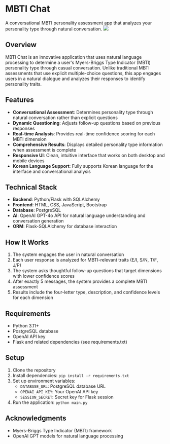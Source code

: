 # MBTI Chat

A conversational MBTI personality assessment app that analyzes your personality type through natural conversation.
<img src="https://github.com/user-attachments/assets/b925009e-1eec-40ab-9754-3210fb9eebb7">
## Overview

MBTI Chat is an innovative application that uses natural language processing to determine a user's Myers-Briggs Type Indicator (MBTI) personality type through casual conversation. Unlike traditional MBTI assessments that use explicit multiple-choice questions, this app engages users in a natural dialogue and analyzes their responses to identify personality traits.

## Features

- **Conversational Assessment**: Determines personality type through natural conversation rather than explicit questions
- **Dynamic Questioning**: Adjusts follow-up questions based on previous responses
- **Real-time Analysis**: Provides real-time confidence scoring for each MBTI dimension
- **Comprehensive Results**: Displays detailed personality type information when assessment is complete
- **Responsive UI**: Clean, intuitive interface that works on both desktop and mobile devices
- **Korean Language Support**: Fully supports Korean language for the interface and conversational analysis

## Technical Stack

- **Backend**: Python/Flask with SQLAlchemy
- **Frontend**: HTML, CSS, JavaScript, Bootstrap
- **Database**: PostgreSQL
- **AI**: OpenAI GPT-4o API for natural language understanding and conversation generation
- **ORM**: Flask-SQLAlchemy for database interaction

## How It Works

1. The system engages the user in natural conversation
2. Each user response is analyzed for MBTI-relevant traits (E/I, S/N, T/F, J/P)
3. The system asks thoughtful follow-up questions that target dimensions with lower confidence scores
4. After exactly 5 messages, the system provides a complete MBTI assessment
5. Results include the four-letter type, description, and confidence levels for each dimension

## Requirements

- Python 3.11+
- PostgreSQL database
- OpenAI API key
- Flask and related dependencies (see requirements.txt)

## Setup

1. Clone the repository
2. Install dependencies: `pip install -r requirements.txt`
3. Set up environment variables:
   - `DATABASE_URL`: PostgreSQL database URL
   - `OPENAI_API_KEY`: Your OpenAI API key
   - `SESSION_SECRET`: Secret key for Flask session
4. Run the application: `python main.py`


## Acknowledgments

- Myers-Briggs Type Indicator (MBTI) framework
- OpenAI GPT models for natural language processing
